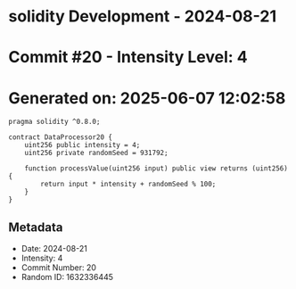 ﻿# solidity Development - 2024-08-21
# Commit #20 - Intensity Level: 4
# Generated on: 2025-06-07 12:02:58
```solidity
pragma solidity ^0.8.0;

contract DataProcessor20 {
    uint256 public intensity = 4;
    uint256 private randomSeed = 931792;

    function processValue(uint256 input) public view returns (uint256) {
        return input * intensity + randomSeed % 100;
    }
}
```
## Metadata
- Date: 2024-08-21
- Intensity: 4
- Commit Number: 20
- Random ID: 1632336445
